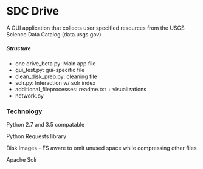 # SDC Drive

A GUI application that collects user specified resources from the USGS Science Data Catalog (data.usgs.gov)

##### Structure

* one drive_beta.py: Main app file
* gui_test.py: gui-specific file
* clean_disk_prep.py: cleaning file
* solr.py: Interaction w/ solr index 
* additional_fileprocesses: readme.txt + visualizations 
* network.py

### Technology

Python 2.7 and 3.5 compatable

Python Requests library

Disk Images - FS aware to omit unused space while compressing other files

Apache Solr
